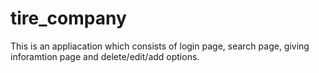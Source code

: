 # tire_company
This is an appliacation which consists of login page, search page, giving inforamtion page and delete/edit/add options.